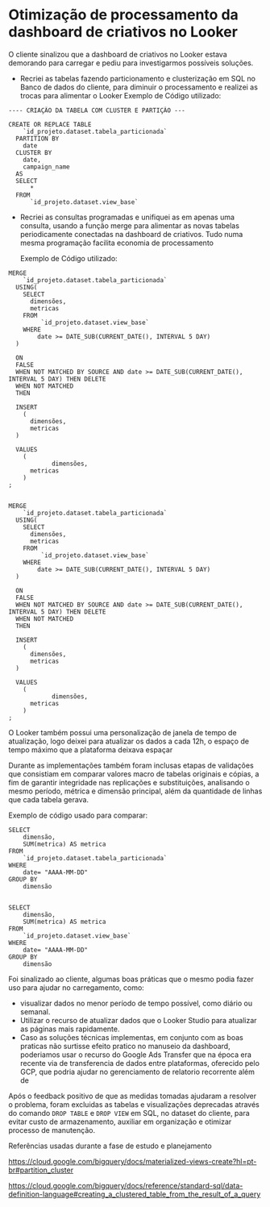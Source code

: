 # Otimização de processamento da dashboard de criativos no Looker

O cliente sinalizou que a dashboard de criativos no Looker estava demorando para carregar e pediu para investigarmos possíveis soluções.

* Recriei as tabelas fazendo particionamento e clusterização em SQL no Banco de dados do cliente, para diminuir o processamento e realizei as trocas para alimentar o Looker
Exemplo de Código utilizado:

```
---- CRIAÇÃO DA TABELA COM CLUSTER E PARTIÇÃO ---

CREATE OR REPLACE TABLE
    `id_projeto.dataset.tabela_particionada`
  PARTITION BY 
    date
  CLUSTER BY 
    date,
    campaign_name
  AS
  SELECT 
	  * 
  FROM 
	  `id_projeto.dataset.view_base` 
```

* Recriei as consultas programadas e unifiquei as em apenas uma consulta, usando a função merge para alimentar as novas tabelas periodicamente conectadas na dashboard de criativos. Tudo numa mesma programação facilita economia de processamento
    
    Exemplo de Código utilizado:
```
MERGE
    `id_projeto.dataset.tabela_particionada`
  USING(
    SELECT
      dimensões,
      metricas
    FROM
         `id_projeto.dataset.view_base` 
    WHERE
        date >= DATE_SUB(CURRENT_DATE(), INTERVAL 5 DAY)
  )
  
  ON
  FALSE
  WHEN NOT MATCHED BY SOURCE AND date >= DATE_SUB(CURRENT_DATE(), INTERVAL 5 DAY) THEN DELETE
  WHEN NOT MATCHED
  THEN

  INSERT 
    (
      dimensões,
      metricas
  )

  VALUES
    (
			dimensões,
      metricas
    )
;


MERGE
    `id_projeto.dataset.tabela_particionada`
  USING(
    SELECT
      dimensões,
      metricas
    FROM
         `id_projeto.dataset.view_base` 
    WHERE
        date >= DATE_SUB(CURRENT_DATE(), INTERVAL 5 DAY)
  )
  
  ON
  FALSE
  WHEN NOT MATCHED BY SOURCE AND date >= DATE_SUB(CURRENT_DATE(), INTERVAL 5 DAY) THEN DELETE
  WHEN NOT MATCHED
  THEN

  INSERT 
    (
      dimensões,
      metricas
  )

  VALUES
    (
			dimensões,
      metricas
    )
;
```

O Looker também possui uma personalização de janela de tempo de atualização, logo deixei para atualizar os dados a cada 12h, o espaço de tempo máximo que a plataforma deixava espaçar

Durante as implementações também foram inclusas etapas de validações que consistiam em comparar valores macro de tabelas originais e cópias, a fim de garantir integridade nas replicações e substituições, analisando o mesmo período, métrica e dimensão principal, além da quantidade de linhas que cada tabela gerava.

Exemplo de código usado para comparar:

```
SELECT 
	dimensão,
	SUM(metrica) AS metrica
FROM 
	`id_projeto.dataset.tabela_particionada` 
WHERE 
	date= "AAAA-MM-DD"
GROUP BY 
	dimensão


SELECT 
	dimensão,
	SUM(metrica) AS metrica
FROM 
	`id_projeto.dataset.view_base` 
WHERE 
	date= "AAAA-MM-DD"
GROUP BY 
	dimensão
```

Foi sinalizado ao cliente, algumas boas práticas que o mesmo podia fazer uso para ajudar no carregamento, como:

* visualizar dados no menor período de tempo possível, como diário ou semanal.
* Utilizar o recurso de atualizar dados que o Looker Studio para atualizar as páginas mais rapidamente.
* Caso as soluções técnicas implementas, em conjunto com as boas praticas não surtisse efeito pratico no manuseio da dashboard, poderiamos usar o recurso do Google Ads Transfer que na época era recente via de transferencia de dados entre plataformas, oferecido pelo GCP, que podria ajudar no gerenciamento de relatorio recorrente além de

Após o feedback positivo de que as medidas tomadas ajudaram a resolver o problema, foram excluidas as tabelas e visualizações deprecadas através do comando `DROP TABLE` e `DROP VIEW` em SQL, no dataset do cliente, para evitar custo de armazenamento, auxiliar em organização e otimizar processo de manutenção. 

Referências usadas durante a fase de estudo e planejamento

https://cloud.google.com/bigquery/docs/materialized-views-create?hl=pt-br#partition_cluster

https://cloud.google.com/bigquery/docs/reference/standard-sql/data-definition-language#creating_a_clustered_table_from_the_result_of_a_query
